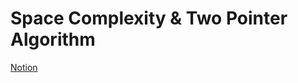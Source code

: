 # Space Complexity & Two Pointer Algorithm

[Notion](https://jnaimxiii.notion.site/06-Space-Complexity-Two-Pointer-Algorithm-a307201bd1a64288a7dffd0e017c92db)
